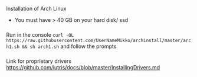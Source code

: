 Installation of Arch Linux
- You must have > 40 GB on your hard disk/ ssd
###
Run in the console 
``curl -OL https://raw.githubusercontent.com/UserNameMikko/archinstall/master/arch1.sh && sh arch1.sh``
and follow the prompts
###
Link for proprietary drivers https://github.com/lutris/docs/blob/master/InstallingDrivers.md

